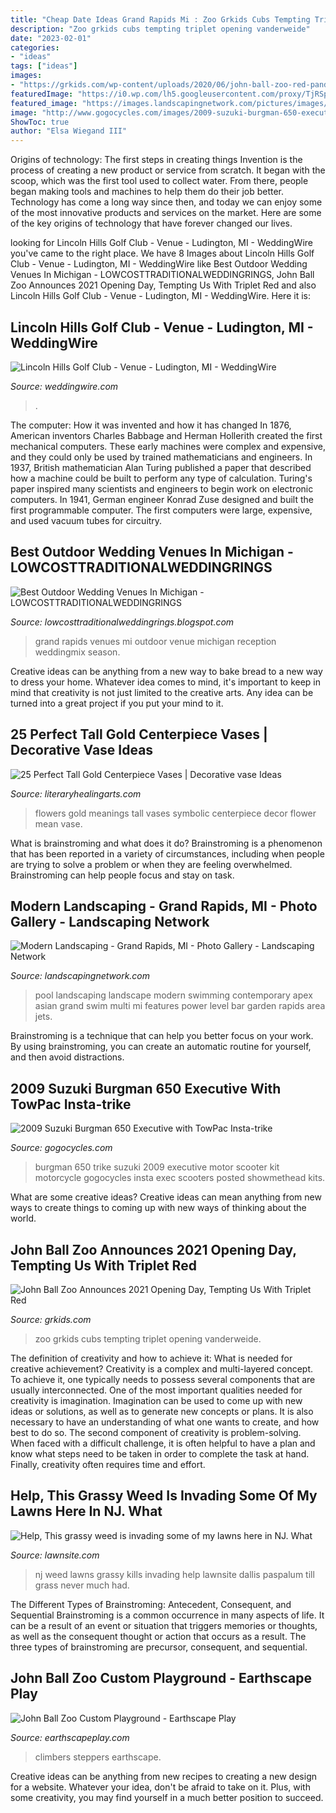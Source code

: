 ```yaml
---
title: "Cheap Date Ideas Grand Rapids Mi : Zoo Grkids Cubs Tempting Triplet Opening Vanderweide"
description: "Zoo grkids cubs tempting triplet opening vanderweide"
date: "2023-02-01"
categories:
- "ideas"
tags: ["ideas"]
images:
- "https://grkids.com/wp-content/uploads/2020/06/john-ball-zoo-red-panda-cubs-768x576.jpg"
featuredImage: "https://i0.wp.com/lh5.googleusercontent.com/proxy/TjRSpW4fUUZaH-cG0qCe_rPFDWkMMYNXVXaaCIYwSHxOLAQr6S0JpkMXG9P7bVSX3ajjjbqh3Gro8PKqJz2S4JUPojNl3GlPgxv4VVjPTzWdGWA3OEV5REBvpnbRAk4ttz7i46GlyCaMzVrVDXP8I1ym67y9h7Mwq6KdGgeKMwZaMUHa0eMLMV4=s0-d"
featured_image: "https://images.landscapingnetwork.com/pictures/images/800x642Max/modern-landscaping_36/contemporary-swimming-pool-apex-landscape_1923.jpg"
image: "http://www.gogocycles.com/images/2009-suzuki-burgman-650-executive-with-towpac-instatrike-21740699.jpg"
ShowToc: true
author: "Elsa Wiegand III"
---
```



Origins of technology: The first steps in creating things
Invention is the process of creating a new product or service from scratch. It began with the scoop, which was the first tool used to collect water. From there, people began making tools and machines to help them do their job better. Technology has come a long way since then, and today we can enjoy some of the most innovative products and services on the market. Here are some of the key origins of technology that have forever changed our lives.

	

		
looking for Lincoln Hills Golf Club - Venue - Ludington, MI - WeddingWire you've came to the right place. We have 8 Images about Lincoln Hills Golf Club - Venue - Ludington, MI - WeddingWire like Best Outdoor Wedding Venues In Michigan - LOWCOSTTRADITIONALWEDDINGRINGS, John Ball Zoo Announces 2021 Opening Day, Tempting Us With Triplet Red and also Lincoln Hills Golf Club - Venue - Ludington, MI - WeddingWire. Here it is:
		
    
## Lincoln Hills Golf Club - Venue - Ludington, MI - WeddingWire

<img loading=lazy src="https://wwcdn.weddingwire.com/vendor/785001_790000/785837/thumbnails/1200x1200_1522254188-3843ac995ddd6bc3-1442778884902-lincoln-hills-golf-club-reception-river-rock.jpg" onerror="this.onerror=null;this.src='https://tse4.mm.bing.net/th?id=OIP.m7BVFiH8CjDtRThsDypIIwHaFj&amp;pid=15.1';" alt="Lincoln Hills Golf Club - Venue - Ludington, MI - WeddingWire">

_Source: weddingwire.com_

>. 

	

The computer: How it was invented and how it has changed
In 1876, American inventors Charles Babbage and Herman Hollerith created the first mechanical computers. These early machines were complex and expensive, and they could only be used by trained mathematicians and engineers. In 1937, British mathematician Alan Turing published a paper that described how a machine could be built to perform any type of calculation. Turing's paper inspired many scientists and engineers to begin work on electronic computers. In 1941, German engineer Konrad Zuse designed and built the first programmable computer. The first computers were large, expensive, and used vacuum tubes for circuitry.

    
## Best Outdoor Wedding Venues In Michigan - LOWCOSTTRADITIONALWEDDINGRINGS

<img loading=lazy src="https://i0.wp.com/lh5.googleusercontent.com/proxy/TjRSpW4fUUZaH-cG0qCe_rPFDWkMMYNXVXaaCIYwSHxOLAQr6S0JpkMXG9P7bVSX3ajjjbqh3Gro8PKqJz2S4JUPojNl3GlPgxv4VVjPTzWdGWA3OEV5REBvpnbRAk4ttz7i46GlyCaMzVrVDXP8I1ym67y9h7Mwq6KdGgeKMwZaMUHa0eMLMV4=s0-d" onerror="this.onerror=null;this.src='https://tse3.mm.bing.net/th?id=OIP.3FlLRcypDHo-VGI6lV118wHaE7&amp;pid=15.1';" alt="Best Outdoor Wedding Venues In Michigan - LOWCOSTTRADITIONALWEDDINGRINGS">

_Source: lowcosttraditionalweddingrings.blogspot.com_

>grand rapids venues mi outdoor venue michigan reception weddingmix season. 

	

Creative ideas can be anything from a new way to bake bread to a new way to dress your home. Whatever idea comes to mind, it's important to keep in mind that creativity is not just limited to the creative arts. Any idea can be turned into a great project if you put your mind to it.

    
## 25 Perfect Tall Gold Centerpiece Vases | Decorative Vase Ideas

<img loading=lazy src="https://www.literaryhealingarts.com/wp-content/uploads/tall-gold-centerpiece-vases-of-wedding-flowers-symbolic-meanings-of-flowers-for-white-and-yellow-daisy-aisle-decor.jpg" onerror="this.onerror=null;this.src='https://tse3.mm.bing.net/th?id=OIP.XQ-IfGqo4jVJr1EmClEs6QHaKw&amp;pid=15.1';" alt="25 Perfect Tall Gold Centerpiece Vases | Decorative vase Ideas">

_Source: literaryhealingarts.com_

>flowers gold meanings tall vases symbolic centerpiece decor flower mean vase. 

	

What is brainstroming and what does it do?
Brainstroming is a phenomenon that has been reported in a variety of circumstances, including when people are trying to solve a problem or when they are feeling overwhelmed. Brainstroming can help people focus and stay on task.

    
## Modern Landscaping - Grand Rapids, MI - Photo Gallery - Landscaping Network

<img loading=lazy src="https://images.landscapingnetwork.com/pictures/images/800x642Max/modern-landscaping_36/contemporary-swimming-pool-apex-landscape_1923.jpg" onerror="this.onerror=null;this.src='https://tse2.mm.bing.net/th?id=OIP.BCduHw6Tbtm4KPb761SMtwHaFj&amp;pid=15.1';" alt="Modern Landscaping - Grand Rapids, MI - Photo Gallery - Landscaping Network">

_Source: landscapingnetwork.com_

>pool landscaping landscape modern swimming contemporary apex asian grand swim multi mi features power level bar garden rapids area jets. 

	

Brainstroming is a technique that can help you better focus on your work. By using brainstroming, you can create an automatic routine for yourself, and then avoid distractions.

    
## 2009 Suzuki Burgman 650 Executive With TowPac Insta-trike

<img loading=lazy src="http://www.gogocycles.com/images/2009-suzuki-burgman-650-executive-with-towpac-instatrike-21740699.jpg" onerror="this.onerror=null;this.src='https://tse2.mm.bing.net/th?id=OIP.__lAtZFXCBcp0jjotZRF3gHaFe&amp;pid=15.1';" alt="2009 Suzuki Burgman 650 Executive with TowPac Insta-trike">

_Source: gogocycles.com_

>burgman 650 trike suzuki 2009 executive motor scooter kit motorcycle gogocycles insta exec scooters posted showmethead kits. 

	

What are some creative ideas?
Creative ideas can mean anything from new ways to create things to coming up with new ways of thinking about the world.

    
## John Ball Zoo Announces 2021 Opening Day, Tempting Us With Triplet Red

<img loading=lazy src="https://grkids.com/wp-content/uploads/2020/06/john-ball-zoo-red-panda-cubs-768x576.jpg" onerror="this.onerror=null;this.src='https://tse4.mm.bing.net/th?id=OIP.e22gsDZZyHYPF9KXI_RAxgHaFj&amp;pid=15.1';" alt="John Ball Zoo Announces 2021 Opening Day, Tempting Us With Triplet Red">

_Source: grkids.com_

>zoo grkids cubs tempting triplet opening vanderweide. 

	

The definition of creativity and how to achieve it: What is needed for creative achievement?
Creativity is a complex and multi-layered concept. To achieve it, one typically needs to possess several components that are usually interconnected. One of the most important qualities needed for creativity is imagination. Imagination can be used to come up with new ideas or solutions, as well as to generate new concepts or plans. It is also necessary to have an understanding of what one wants to create, and how best to do so. The second component of creativity is problem-solving. When faced with a difficult challenge, it is often helpful to have a plan and know what steps need to be taken in order to complete the task at hand. Finally, creativity often requires time and effort.

    
## Help, This Grassy Weed Is Invading Some Of My Lawns Here In NJ. What

<img loading=lazy src="https://www.lawnsite.com/attachments/1-1-jpg.328597/" onerror="this.onerror=null;this.src='https://tse1.mm.bing.net/th?id=OIP.c6sj5pOnSacNOkRGE2xu6QHaIT&amp;pid=15.1';" alt="Help, This grassy weed is invading some of my lawns here in NJ. What">

_Source: lawnsite.com_

>nj weed lawns grassy kills invading help lawnsite dallis paspalum till grass never much had. 

	

The Different Types of Brainstroming: Antecedent, Consequent, and Sequential
Brainstroming is a common occurrence in many aspects of life. It can be a result of an event or situation that triggers memories or thoughts, as well as the consequent thought or action that occurs as a result. The three types of brainstroming are precursor, consequent, and sequential.

    
## John Ball Zoo Custom Playground - Earthscape Play

<img loading=lazy src="https://www.earthscapeplay.com/wp-content/uploads/2020/09/michigan-natural-playground-wood-log-climbers-steppers-rope-course-accessible-rubber-surface-1-1080x675.jpg" onerror="this.onerror=null;this.src='https://tse2.mm.bing.net/th?id=OIP.12sbYZRewrhPJHn63BMSnQHaEo&amp;pid=15.1';" alt="John Ball Zoo Custom Playground - Earthscape Play">

_Source: earthscapeplay.com_

>climbers steppers earthscape. 

	

Creative ideas can be anything from new recipes to creating a new design for a website. Whatever your idea, don't be afraid to take on it. Plus, with some creativity, you may find yourself in a much better position to succeed.

